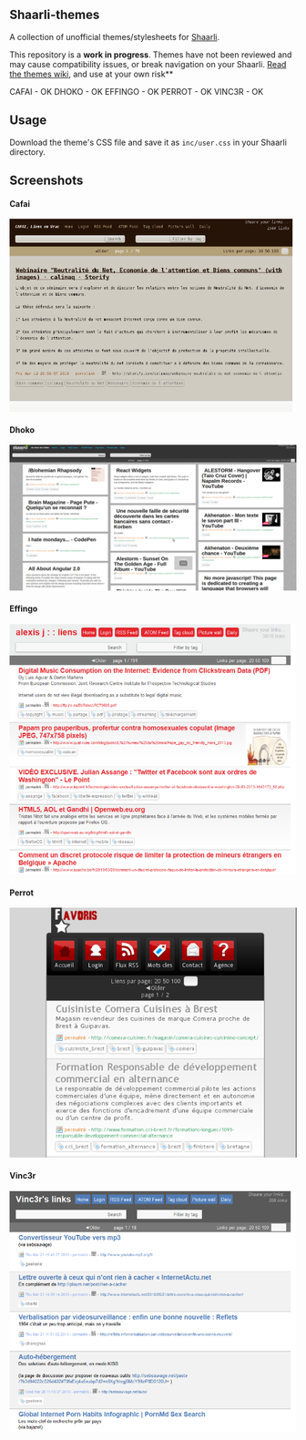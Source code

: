 ## Shaarli-themes
A collection of unofficial themes/stylesheets for [Shaarli](https://github.com/shaarli/Shaarli).  

This repository is a **work in progress**. Themes have not been reviewed and may cause compatibility issues, or break navigation on your Shaarli. [Read the themes wiki](https://github.com/shaarli/shaarli-themes/wiki), and use at your own risk**

CAFAI - OK
DHOKO - OK
EFFINGO - OK
PERROT - OK
VINC3R - OK


## Usage

Download the theme's CSS file and save it as `inc/user.css` in your Shaarli directory.


## Screenshots

#### Cafai
![](cafai.png)

#### Dhoko
![](dhoko.png)

#### Effingo
![](effingo.png)

#### Perrot
![](perrot.png)

#### Vinc3r
![](vinc3r.png)